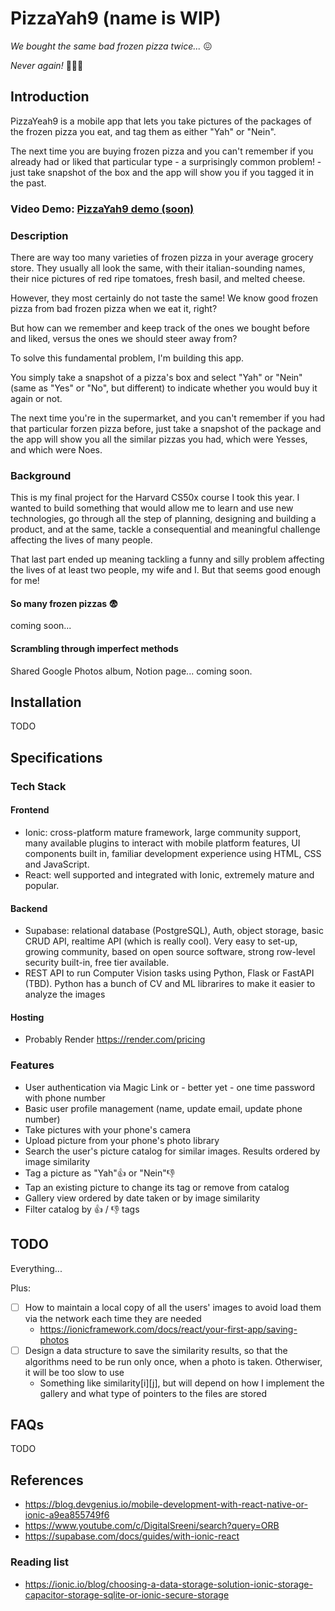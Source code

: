 # PizzaYah9 (name is WIP)

*We bought the same bad frozen pizza twice...* 😖

*Never again!* 🥶🍕🙌

## Introduction
PizzaYeah9 is a mobile app that lets you take pictures of the packages of the frozen pizza you eat, and tag them as either "Yah" or "Nein".

The next time you are buying frozen pizza and you can't remember if you already had or liked that particular type - a surprisingly common problem! - just take snapshot of the box and the app will show you if you tagged it in the past.

### Video Demo: [PizzaYah9 demo (soon)](https://)

### Description

There are way too many varieties of frozen pizza in your average grocery store. They usually all look the same, with their italian-sounding names, their nice pictures of red ripe tomatoes, fresh basil, and melted cheese.

However, they most certainly do not taste the same! We know good frozen pizza from bad frozen pizza when we eat it, right?

But how can we remember and keep track of the ones we bought before and liked, versus the ones we should steer away from?

To solve this fundamental problem, I'm building this app.

You simply take a snapshot of a pizza's box and select "Yah" or "Nein" (same as "Yes" or "No", but different) to indicate whether you would buy it again or not.

The next time you're in the supermarket, and you can't remember if you had that particular forzen pizza before, just take a snapshot of the package and the app will show you all the similar pizzas you had, which were Yesses, and which were Noes.

### Background

This is my final project for the Harvard CS50x course I took this year. I wanted to build something that would allow me to learn and use new technologies, go through all the step of planning, designing and building a product, and at the same, tackle a consequential and meaningful challenge affecting the lives of many people.

That last part ended up meaning tackling a funny and silly problem affecting the lives of at least two people, my wife and I. But that seems good enough for me!

#### So many frozen pizzas 😨

coming soon...

#### Scrambling through imperfect methods

Shared Google Photos album, Notion page... coming soon.

## Installation

TODO

## Specifications

### Tech Stack

#### Frontend

- Ionic: cross-platform mature framework, large community support, many available plugins to interact with mobile platform features, UI components built in, familiar development experience using HTML, CSS and JavaScript.
- React: well supported and integrated with Ionic, extremely mature and popular.

#### Backend

- Supabase: relational database (PostgreSQL), Auth, object storage, basic CRUD API, realtime API (which is really cool). Very easy to set-up, growing community, based on open source software, strong row-level security built-in, free tier available.
- REST API to run Computer Vision tasks using Python, Flask or FastAPI (TBD). Python has a bunch of CV and ML librarires to make it easier to analyze the images


#### Hosting
- Probably Render https://render.com/pricing


### Features
- User authentication via Magic Link or - better yet - one time password with phone number
- Basic user profile management (name, update email, update phone number)
- Take pictures with your phone's camera
- Upload picture from your phone's photo library
- Search the user's picture catalog for similar images. Results ordered by image similarity
- Tag a picture as "Yah"👍 or "Nein"👎
- Tap an existing picture to change its tag or remove from catalog
- Gallery view ordered by date taken or by image similarity
- Filter catalog by 👍 / 👎 tags

## TODO

Everything...

Plus:
- [ ] How to maintain a local copy of all the users' images to avoid load them via the network each time they are needed
    - https://ionicframework.com/docs/react/your-first-app/saving-photos
- [ ] Design a data structure to save the similarity results, so that the algorithms need to be run only once, when a photo is taken. Otherwiser, it will be too slow to use
    - Something like similarity[i][j], but will depend on how I implement the gallery and what type of pointers to the files are stored


## FAQs
TODO

## References
- https://blog.devgenius.io/mobile-development-with-react-native-or-ionic-a9ea855749f6
- https://www.youtube.com/c/DigitalSreeni/search?query=ORB
- https://supabase.com/docs/guides/with-ionic-react
### Reading list
- https://ionic.io/blog/choosing-a-data-storage-solution-ionic-storage-capacitor-storage-sqlite-or-ionic-secure-storage